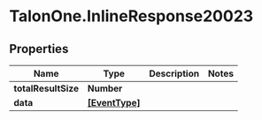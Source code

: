 # TalonOne.InlineResponse20023

## Properties
Name | Type | Description | Notes
------------ | ------------- | ------------- | -------------
**totalResultSize** | **Number** |  | 
**data** | [**[EventType]**](EventType.md) |  | 


